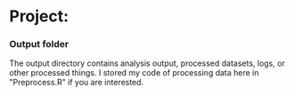 # Project: 
### Output folder

The output directory contains analysis output, processed datasets, logs, or other processed things.
I stored my code of processing data here in "Preprocess.R" if you are interested.